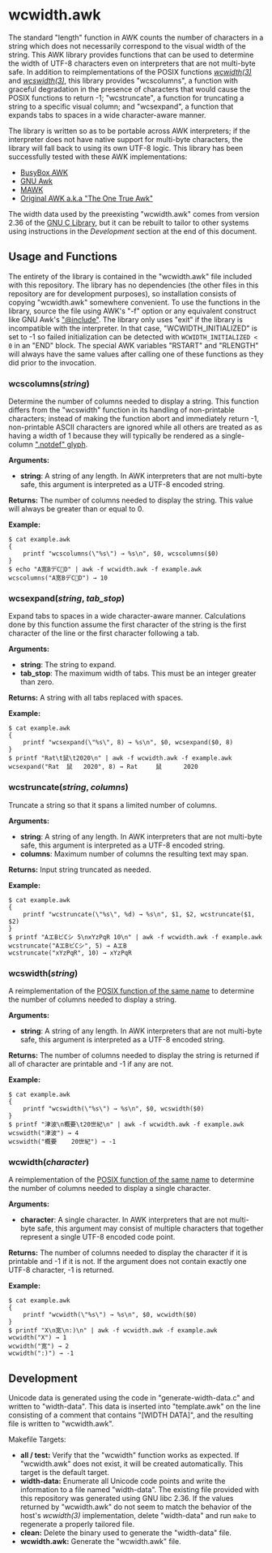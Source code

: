 wcwidth.awk
===========

The standard "length" function in AWK counts the number of characters in a
string which does not necessarily correspond to the visual width of the string.
This AWK library provides functions that can be used to determine the width of
UTF-8 characters even on interpreters that are not multi-byte safe. In addition
to reimplementations of the POSIX functions [_wcwidth(3)_][wcwidth.3] and
[_wcswidth(3)_][wcswidth.3], this library provides "wcscolumns", a function
with graceful degradation in the presence of characters that would cause the
POSIX functions to return -1; "wcstruncate", a function for truncating a string
to a specific visual column; and "wcsexpand", a function that expands tabs to
spaces in a wide character-aware manner.

The library is written so as to be portable across AWK interpreters; if the
interpreter does not have native support for multi-byte characters, the library
will fall back to using its own UTF-8 logic. This library has been successfully
tested with these AWK implementations:

- [BusyBox AWK][busybox]
- [GNU Awk][gawk]
- [MAWK][mawk]
- [Original AWK a.k.a "The One True Awk"][original-awk]

The width data used by the preexisting "wcwidth.awk" comes from version 2.36 of
the [GNU C Library][glibc], but it can be rebuilt to tailor to other systems
using instructions in the _Development_ section at the end of this document.

  [wcwidth.3]: http://pubs.opengroup.org/onlinepubs/9699919799/functions/wcwidth.html
  [wcswidth.3]: http://pubs.opengroup.org/onlinepubs/9699919799/functions/wcswidth.html
  [busybox]: https://busybox.net/
  [gawk]: https://www.gnu.org/software/gawk/
  [mawk]: http://invisible-island.net/mawk/mawk.html
  [original-awk]: https://packages.debian.org/wheezy/original-awk
  [glibc]: https://www.gnu.org/software/libc/

Usage and Functions
-------------------

The entirety of the library is contained in the "wcwidth.awk" file included
with this repository. The library has no dependencies (the other files in this
repository are for development purposes), so installation consists of copying
"wcwidth.awk" somewhere convenient. To use the functions in the library, source
the file using AWK's "-f" option or any equivalent construct like GNU Awk's
["@include"][gawk-include]. The library only uses "exit" if the library is
incompatible with the interpreter. In that case, "WCWIDTH_INITIALIZED" is set
to -1 so failed initialization can be detected with `WCWIDTH_INITIALIZED < 0`
in an "END" block. The special AWK variables "RSTART" and "RLENGTH" will always
have the same values after calling one of these functions as they did prior to
the invocation.

  [gawk-include]: https://www.gnu.org/software/gawk/manual/html_node/Include-Files.html

### wcscolumns(_string_) ###

Determine the number of columns needed to display a string. This function
differs from the "wcswidth" function in its handling of non-printable
characters; instead of making the function abort and immediately return -1,
non-printable ASCII characters are ignored while all others are treated as as
having a width of 1 because they will typically be rendered as a single-column
[".notdef" glyph][notdef-glyph].

  [notdef-glyph]: https://www.microsoft.com/typography/otspec/recom.htm

**Arguments:**
- **string**: A string of any length. In AWK interpreters that are not
  multi-byte safe, this argument is interpreted as a UTF-8 encoded string.

**Returns:** The number of columns needed to display the string. This value will
always be greater than or equal to 0.

**Example:**

    $ cat example.awk
    {
        printf "wcscolumns(\"%s\") → %s\n", $0, wcscolumns($0)
    }
    $ echo "A宽BデC🦀D" | awk -f wcwidth.awk -f example.awk
    wcscolumns("A宽BデC🦀D") → 10

### wcsexpand(_string_, _tab_stop_) ###

Expand tabs to spaces in a wide character-aware manner. Calculations done by
this function assume the first character of the string is the first character
of the line or the first character following a tab.

**Arguments:**

- **string**: The string to expand.
- **tab_stop**: The maximum width of tabs. This must be an integer greater than
  zero.

**Returns:** A string with all tabs replaced with spaces.

**Example:**

    $ cat example.awk
    {
        printf "wcsexpand(\"%s\", 8) → %s\n", $0, wcsexpand($0, 8)
    }
    $ printf "Rat\t鼠\t2020\n" | awk -f wcwidth.awk -f example.awk
    wcsexpand("Rat	鼠	2020", 8) → Rat     鼠      2020

### wcstruncate(_string_, _columns_) ###

Truncate a string so that it spans a limited number of columns.

**Arguments:**
- **string**: A string of any length. In AWK interpreters that are not
  multi-byte safe, this argument is interpreted as a UTF-8 encoded string.
- **columns**: Maximum number of columns the resulting text may span.

**Returns:** Input string truncated as needed.

**Example:**

    $ cat example.awk
    {
        printf "wcstruncate(\"%s\", %d) → %s\n", $1, $2, wcstruncate($1, $2)
    }
    $ printf "AエBビCシ 5\nxYzPqR 10\n" | awk -f wcwidth.awk -f example.awk
    wcstruncate("AエBビCシ", 5) → AエB
    wcstruncate("xYzPqR", 10) → xYzPqR

### wcswidth(_string_) ###

A reimplementation of the [POSIX function of the same name][wcswidth.3] to
determine the number of columns needed to display a string.

**Arguments:**
- **string**: A string of any length. In AWK interpreters that are not
  multi-byte safe, this argument is interpreted as a UTF-8 encoded string.

**Returns:** The number of columns needed to display the string is returned if
all of character are printable and -1 if any are not.

**Example:**

    $ cat example.awk
    {
        printf "wcswidth(\"%s\") → %s\n", $0, wcswidth($0)
    }
    $ printf "津波\n概要\t20世紀\n" | awk -f wcwidth.awk -f example.awk
    wcswidth("津波") → 4
    wcswidth("概要	20世紀") → -1

### wcwidth(_character_) ###

A reimplementation of the [POSIX function of the same name][wcwidth.3] to
determine the number of columns needed to display a single character.

**Arguments:**
- **character**: A single character. In AWK interpreters that are not
  multi-byte safe, this argument may consist of multiple characters that
  together represent a single UTF-8 encoded code point.

**Returns:** The number of columns needed to display the character if it is
printable and -1 if it is not. If the argument does not contain exactly one
UTF-8 character, -1 is returned.

**Example:**

    $ cat example.awk
    {
        printf "wcwidth(\"%s\") → %s\n", $0, wcwidth($0)
    }
    $ printf "X\n宽\n:)\n" | awk -f wcwidth.awk -f example.awk
    wcwidth("X") → 1
    wcwidth("宽") → 2
    wcwidth(":)") → -1

Development
-----------

Unicode data is generated using the code in "generate-width-data.c" and written
to "width-data". This data is inserted into "template.awk" on the line
consisting of a comment that contains "[WIDTH DATA]", and the resulting file is
written to "wcwidth.awk".

Makefile Targets:

- **all / test:** Verify that the "wcwidth" function works as expected. If
  "wcwidth.awk" does not exist, it will be created automatically. This target
  is the default target.
- **width-data:** Enumerate all Unicode code points and write the information
  to a file named "width-data". The existing file provided with this repository
  was generated using GNU libc 2.36. If the values returned by "wcwidth.awk" do
  not seem to match the behavior of the host's _wcwidth(3)_ implementation,
  delete "width-data" and run `make` to regenerate a properly tailored file.
- **clean:** Delete the binary used to generate the "width-data" file.
- **wcwidth.awk:** Generate the "wcwidth.awk" file.
